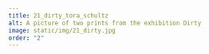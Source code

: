 ```yaml
---
title: 21_dirty_tora_schultz
alt: A picture of two prints from the exhibition Dirty
image: static/img/21_dirty.jpg
order: "2"
---
```

